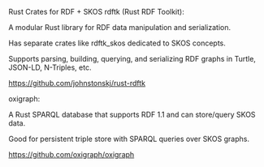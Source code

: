 Rust Crates for RDF + SKOS
rdftk (Rust RDF Toolkit):

A modular Rust library for RDF data manipulation and serialization.

Has separate crates like rdftk_skos dedicated to SKOS concepts.

Supports parsing, building, querying, and serializing RDF graphs in Turtle, JSON-LD, N-Triples, etc.

https://github.com/johnstonskj/rust-rdftk

oxigraph:

A Rust SPARQL database that supports RDF 1.1 and can store/query SKOS data.

Good for persistent triple store with SPARQL queries over SKOS graphs.

https://github.com/oxigraph/oxigraph



